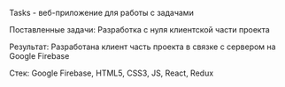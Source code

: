 Tasks - веб-приложение для работы с задачами

Поставленные задачи: Разработка с нуля клиентской части проекта

Результат: Разработана клиент часть проекта в связке с сервером на Google Firebase

Стек: Google Firebase, HTML5, CSS3, JS, React, Redux
